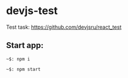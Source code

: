 # devjs-test

Test task: https://github.com/devjsru/react_test

## Start app:

`~$: npm i`

`~$: npm start`
